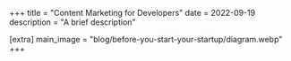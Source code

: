 +++
title = "Content Marketing for Developers"
date = 2022-09-19
description = "A brief description"

[extra]
main_image = "blog/before-you-start-your-startup/diagram.webp"
+++